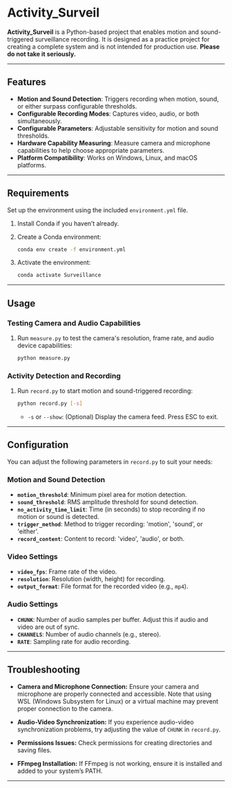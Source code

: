 # Activity_Surveil

**Activity_Surveil** is a Python-based project that enables motion and sound-triggered surveillance recording. It is designed as a practice project for creating a complete system and is not intended for production use. **Please do not take it seriously.**

---

## Features

- **Motion and Sound Detection**: Triggers recording when motion, sound, or either surpass configurable thresholds.
- **Configurable Recording Modes**: Captures video, audio, or both simultaneously.
- **Configurable Parameters**: Adjustable sensitivity for motion and sound thresholds.
- **Hardware Capability Measuring**: Measure camera and microphone capabilities to help choose appropriate parameters.
- **Platform Compatibility**: Works on Windows, Linux, and macOS platforms.

---

## Requirements

Set up the environment using the included `environment.yml` file.

1. Install Conda if you haven’t already.
2. Create a Conda environment:

   ```bash
   conda env create -f environment.yml
   ```

3. Activate the environment:

   ```bash
   conda activate Surveillance
   ```

---

## Usage

### Testing Camera and Audio Capabilities

1. Run `measure.py` to test the camera's resolution, frame rate, and audio device capabilities:

   ```bash
   python measure.py
   ```

### Activity Detection and Recording

1. Run `record.py` to start motion and sound-triggered recording:

   ```bash
   python record.py [-s]
   ```

   - `-s` or `--show`: (Optional) Display the camera feed. Press ESC to exit.

---

## Configuration

You can adjust the following parameters in `record.py` to suit your needs:

### Motion and Sound Detection

- **`motion_threshold`**: Minimum pixel area for motion detection.
- **`sound_threshold`**: RMS amplitude threshold for sound detection.
- **`no_activity_time_limit`**: Time (in seconds) to stop recording if no motion or sound is detected.
- **`trigger_method`**: Method to trigger recording: 'motion', 'sound', or 'either'.
- **`record_content`**: Content to record: 'video', 'audio', or both.

### Video Settings

- **`video_fps`**: Frame rate of the video.
- **`resolution`**: Resolution (width, height) for recording.
- **`output_format`**: File format for the recorded video (e.g., `mp4`).

### Audio Settings

- **`CHUNK`**: Number of audio samples per buffer. Adjust this if audio and video are out of sync.
- **`CHANNELS`**: Number of audio channels (e.g., stereo).
- **`RATE`**: Sampling rate for audio recording.

---

## Troubleshooting

- **Camera and Microphone Connection:** Ensure your camera and microphone are properly connected and accessible. Note that using WSL (Windows Subsystem for Linux) or a virtual machine may prevent proper connection to the camera.
  
- **Audio-Video Synchronization:** If you experience audio-video synchronization problems, try adjusting the value of `CHUNK` in `record.py`.

- **Permissions Issues:** Check permissions for creating directories and saving files.

- **FFmpeg Installation:** If FFmpeg is not working, ensure it is installed and added to your system’s PATH.

---